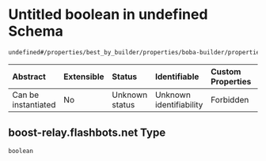 # Untitled boolean in undefined Schema

```txt
undefined#/properties/best_by_builder/properties/boba-builder/properties/relays/properties/https://boost-relay.flashbots.net
```



| Abstract            | Extensible | Status         | Identifiable            | Custom Properties | Additional Properties | Access Restrictions | Defined In                                                         |
| :------------------ | :--------- | :------------- | :---------------------- | :---------------- | :-------------------- | :------------------ | :----------------------------------------------------------------- |
| Can be instantiated | No         | Unknown status | Unknown identifiability | Forbidden         | Allowed               | none                | [Bid.schema.json\*](../out/Bid.schema.json "open original schema") |

## boost-relay.flashbots.net Type

`boolean`

